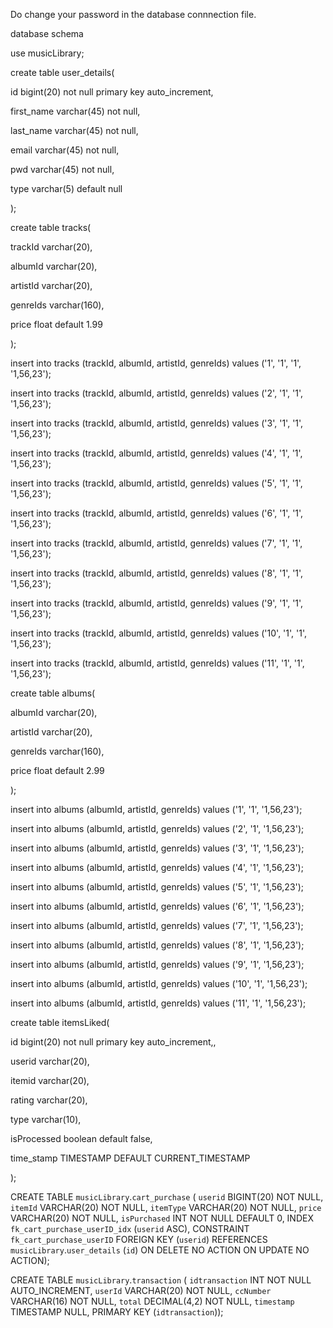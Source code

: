 Do change your password in the database connnection file.





database schema





use musicLibrary;





create table user_details(


id bigint(20) not null primary key auto_increment,


first_name varchar(45) not null,


last_name varchar(45) not null,


email varchar(45) not null,


pwd  varchar(45) not null,


type varchar(5) default null 


);








create table tracks(


trackId varchar(20),


albumId varchar(20),


artistId varchar(20),


genreIds varchar(160),


price float default 1.99


);








insert into tracks (trackId, albumId, artistId, genreIds) values ('1', '1', '1', '1,56,23');


insert into tracks (trackId, albumId, artistId, genreIds) values ('2', '1', '1', '1,56,23');


insert into tracks (trackId, albumId, artistId, genreIds) values ('3', '1', '1', '1,56,23');


insert into tracks (trackId, albumId, artistId, genreIds) values ('4', '1', '1', '1,56,23');


insert into tracks (trackId, albumId, artistId, genreIds) values ('5', '1', '1', '1,56,23');


insert into tracks (trackId, albumId, artistId, genreIds) values ('6', '1', '1', '1,56,23');


insert into tracks (trackId, albumId, artistId, genreIds) values ('7', '1', '1', '1,56,23');


insert into tracks (trackId, albumId, artistId, genreIds) values ('8', '1', '1', '1,56,23');


insert into tracks (trackId, albumId, artistId, genreIds) values ('9', '1', '1', '1,56,23');


insert into tracks (trackId, albumId, artistId, genreIds) values ('10', '1', '1', '1,56,23');


insert into tracks (trackId, albumId, artistId, genreIds) values ('11', '1', '1', '1,56,23');





create table albums(


albumId varchar(20),


artistId varchar(20),


genreIds varchar(160),


price float default 2.99


);





insert into albums (albumId, artistId, genreIds) values ('1', '1', '1,56,23');


insert into albums (albumId, artistId, genreIds) values ('2', '1', '1,56,23');


insert into albums (albumId, artistId, genreIds) values ('3', '1', '1,56,23');


insert into albums (albumId, artistId, genreIds) values ('4', '1', '1,56,23');


insert into albums (albumId, artistId, genreIds) values ('5', '1', '1,56,23');


insert into albums (albumId, artistId, genreIds) values ('6', '1', '1,56,23');


insert into albums (albumId, artistId, genreIds) values ('7', '1', '1,56,23');


insert into albums (albumId, artistId, genreIds) values ('8', '1', '1,56,23');


insert into albums (albumId, artistId, genreIds) values ('9', '1', '1,56,23');


insert into albums (albumId, artistId, genreIds) values ('10', '1', '1,56,23');


insert into albums (albumId, artistId, genreIds) values ('11', '1', '1,56,23');

create table itemsLiked(


id bigint(20)  not null  primary key auto_increment,,


userid varchar(20),


itemid varchar(20),


rating  varchar(20),


type varchar(10),


isProcessed boolean default false,


time_stamp TIMESTAMP DEFAULT CURRENT_TIMESTAMP


);


CREATE TABLE `musicLibrary`.`cart_purchase` (
  `userid` BIGINT(20) NOT NULL,
  `itemId` VARCHAR(20) NOT NULL,
  `itemType` VARCHAR(20) NOT NULL,
  `price` VARCHAR(20) NOT NULL,
  `isPurchased` INT NOT NULL DEFAULT 0,
  INDEX `fk_cart_purchase_userID_idx` (`userid` ASC),
  CONSTRAINT `fk_cart_purchase_userID`
    FOREIGN KEY (`userid`)
    REFERENCES `musicLibrary`.`user_details` (`id`)
    ON DELETE NO ACTION
    ON UPDATE NO ACTION);
    
CREATE TABLE `musicLibrary`.`transaction` (
  `idtransaction` INT NOT NULL AUTO_INCREMENT,
  `userId` VARCHAR(20) NOT NULL,
  `ccNumber` VARCHAR(16) NOT NULL,
  `total` DECIMAL(4,2) NOT NULL,
  `timestamp` TIMESTAMP NULL,
  PRIMARY KEY (`idtransaction`));
  
